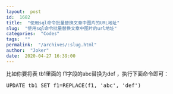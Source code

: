```yaml
---
layout:  post
id:  1682
title:  "使用sql命令批量替换文章中图片的URL地址"
slug:  "使用sql命令批量替换文章中图片的url地址"
categories:  "Codes"
tags:  ""
permalink:  "/archives/:slug.html"
author:  "Joker"
date:  2020-04-27 16:39:00
---
```




比如你要将表 tb1里面的 f1字段的abc替换为def ，执行下面命令即可：

<pre class="prettyprint">UPDATE tb1 SET f1=REPLACE(f1, 'abc', 'def')</pre>